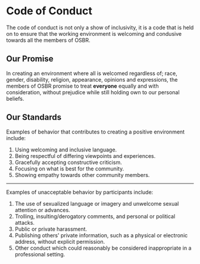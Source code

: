 # Code of Conduct

The code of conduct is not only a show of inclusivity, it is a code that is held on to ensure that the working environment is welcoming and condusive towards all the members of OSBR.

## Our Promise

In creating an environment where all is welcomed regardless of; race, gender, disability, religion, appearance, opinions and expressions, the members of OSBR promise to treat **everyone** equally and with consideration, without prejudice while still holding own to our personal beliefs.

## Our Standards

Examples of behavior that contributes to creating a positive environment include:

1. Using welcoming and inclusive language.
2. Being respectful of differing viewpoints and experiences.
3. Gracefully accepting constructive criticism.
4. Focusing on what is best for the community.
5. Showing empathy towards other community members.

---

Examples of unacceptable behavior by participants include:

1. The use of sexualized language or imagery and unwelcome sexual attention or advances.
2. Trolling, insulting/derogatory comments, and personal or political attacks.
3. Public or private harassment.
4. Publishing others' private information, such as a physical or electronic address, without explicit permission.
5. Other conduct which could reasonably be considered inappropriate in a professional setting.
